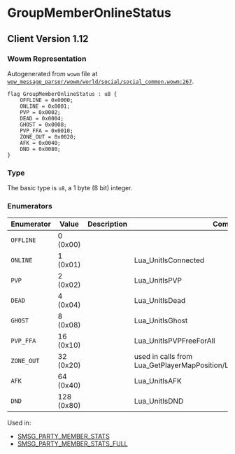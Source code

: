 # GroupMemberOnlineStatus

## Client Version 1.12

### Wowm Representation

Autogenerated from `wowm` file at [`wow_message_parser/wowm/world/social/social_common.wowm:267`](https://github.com/gtker/wow_messages/tree/main/wow_message_parser/wowm/world/social/social_common.wowm#L267).

```rust,ignore
flag GroupMemberOnlineStatus : u8 {
    OFFLINE = 0x0000;
    ONLINE = 0x0001;
    PVP = 0x0002;
    DEAD = 0x0004;
    GHOST = 0x0008;
    PVP_FFA = 0x0010;
    ZONE_OUT = 0x0020;
    AFK = 0x0040;
    DND = 0x0080;
}
```
### Type
The basic type is `u8`, a 1 byte (8 bit) integer.
### Enumerators
| Enumerator | Value  | Description | Comment |
| --------- | -------- | ----------- | ------- |
| `OFFLINE` | 0 (0x00) |  |  |
| `ONLINE` | 1 (0x01) |  | Lua_UnitIsConnected |
| `PVP` | 2 (0x02) |  | Lua_UnitIsPVP |
| `DEAD` | 4 (0x04) |  | Lua_UnitIsDead |
| `GHOST` | 8 (0x08) |  | Lua_UnitIsGhost |
| `PVP_FFA` | 16 (0x10) |  | Lua_UnitIsPVPFreeForAll |
| `ZONE_OUT` | 32 (0x20) |  | used in calls from Lua_GetPlayerMapPosition/Lua_GetBattlefieldFlagPosition |
| `AFK` | 64 (0x40) |  | Lua_UnitIsAFK |
| `DND` | 128 (0x80) |  | Lua_UnitIsDND |

Used in:
* [SMSG_PARTY_MEMBER_STATS](smsg_party_member_stats.md)
* [SMSG_PARTY_MEMBER_STATS_FULL](smsg_party_member_stats_full.md)
